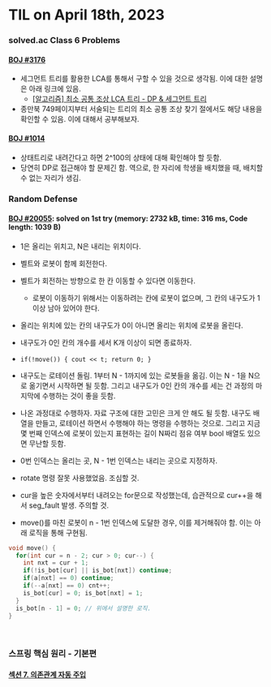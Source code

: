 # **TIL on April 18th, 2023**

### solved.ac Class 6 Problems
#### [BOJ #3176](../../../Problem%20Solving/boj/solvedac/3176-04-18-2023.cpp)
* 세그먼트 트리를 활용한 LCA를 통해서 구할 수 있을 것으로 생각됨. 이에 대한 설명은 아래 링크에 있음.
  - [[알고리즘] 최소 공통 조상 LCA 트리 - DP & 세그먼트 트리](https://loosie.tistory.com/m/364)
* 종만북 749페이지부터 서술되는 트리의 최소 공통 조상 찾기 절에서도 해당 내용을 확인할 수 있음. 이에 대해서 공부해보자.

#### [BOJ #1014](../../../Problem%20Solving/boj/solvedac/1014-04-18-2023.cpp)
* 상태트리로 내려간다고 하면 2^100의 상태에 대해 확인해야 할 듯함.
* 당연히 DP로 접근해야 할 문제긴 함. 역으로, 한 자리에 학생을 배치했을 때, 배치할 수 없는 자리가 생김.

### Random Defense
#### [BOJ #20055](../../../Problem%20Solving/boj/random%20defense/20055-04-18-2023.cpp): solved on 1st try (memory: 2732 kB, time: 316 ms, Code length: 1039 B)
* 1은 올리는 위치고, N은 내리는 위치이다.
* 벨트와 로봇이 함께 회전한다.
* 벨트가 회전하는 방향으로 한 칸 이동할 수 있다면 이동한다.
  - 로봇이 이동하기 위해서는 이동하려는 칸에 로봇이 없으며, 그 칸의 내구도가 1이상 남아 있어야 한다.
* 올리는 위치에 있는 칸의 내구도가 0이 아니면 올리는 위치에 로봇을 올린다.
* 내구도가 0인 칸의 개수를 세서 K개 이상이 되면 종료하자.

* `if(!move()) { cout << t; return 0; }`

* 내구도는 로테이션 돌림. 1부터 N - 1까지에 있는 로봇들을 옮김. 이는 N - 1을 N으로 옮기면서 시작하면 될 듯함. 그리고 내구도가 0인 칸의 개수를 세는 건 과정의 마지막에 수행하는 것이 좋을 듯함.
* 나온 과정대로 수행하자. 자료 구조에 대한 고민은 크게 안 해도 될 듯함. 내구도 배열을 만들고, 로테이션 하면서 수행해야 하는 명령을 수행하는 것으로. 그리고 지금 몇 번째 인덱스에 로봇이 있는지 표현하는 길이 N짜리 점유 여부 bool 배열도 있으면 무난할 듯함.

* 0번 인덱스는 올리는 곳, N - 1번 인덱스는 내리는 곳으로 지정하자.

* rotate 명령 잘못 사용했었음. 조심할 것.
* cur을 높은 숫자에서부터 내려오는 for문으로 작성했는데, 습관적으로 cur++을 해서 seg_fault 발생. 주의할 것.

* move()를 마친 로봇이 n - 1번 인덱스에 도달한 경우, 이를 제거해줘야 함. 이는 아래 로직을 통해 구현됨.

```cpp
void move() {
  for(int cur = n - 2; cur > 0; cur--) {
    int nxt = cur + 1;
    if(!is_bot[cur] || is_bot[nxt]) continue;
    if(a[nxt] == 0) continue;
    if(--a[nxt] == 0) cnt++;
    is_bot[cur] = 0; is_bot[nxt] = 1;
  }
  is_bot[n - 1] = 0; // 위에서 설명한 로직.
}
```

<br>

### 스프링 핵심 원리 - 기본편
#### [섹션 7. 의존관계 자동 주입](../../../Library%20and%20Framework/spring/Lecture-02/ch-07-04-15-2023.md)